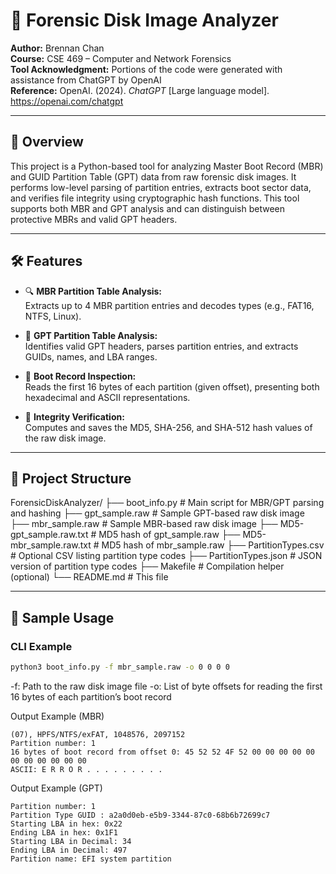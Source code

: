 # 🧠 Forensic Disk Image Analyzer

**Author:** Brennan Chan  
**Course:** CSE 469 – Computer and Network Forensics  
**Tool Acknowledgment:** Portions of the code were generated with assistance from ChatGPT by OpenAI  
**Reference:** OpenAI. (2024). *ChatGPT* [Large language model]. https://openai.com/chatgpt

---

## 📘 Overview

This project is a Python-based tool for analyzing Master Boot Record (MBR) and GUID Partition Table (GPT) data from raw forensic disk images. It performs low-level parsing of partition entries, extracts boot sector data, and verifies file integrity using cryptographic hash functions. This tool supports both MBR and GPT analysis and can distinguish between protective MBRs and valid GPT headers.

---

## 🛠 Features

- 🔍 **MBR Partition Table Analysis:**  
  Extracts up to 4 MBR partition entries and decodes types (e.g., FAT16, NTFS, Linux).
  
- 🧠 **GPT Partition Table Analysis:**  
  Identifies valid GPT headers, parses partition entries, and extracts GUIDs, names, and LBA ranges.

- 🧪 **Boot Record Inspection:**  
  Reads the first 16 bytes of each partition (given offset), presenting both hexadecimal and ASCII representations.

- 🔐 **Integrity Verification:**  
  Computes and saves the MD5, SHA-256, and SHA-512 hash values of the raw disk image.

---

## 📂 Project Structure

ForensicDiskAnalyzer/
├── boot_info.py # Main script for MBR/GPT parsing and hashing
├── gpt_sample.raw # Sample GPT-based raw disk image
├── mbr_sample.raw # Sample MBR-based raw disk image
├── MD5-gpt_sample.raw.txt # MD5 hash of gpt_sample.raw
├── MD5-mbr_sample.raw.txt # MD5 hash of mbr_sample.raw
├── PartitionTypes.csv # Optional CSV listing partition type codes
├── PartitionTypes.json # JSON version of partition type codes
├── Makefile # Compilation helper (optional)
└── README.md # This file

---

## 🧪 Sample Usage

### CLI Example

```bash
python3 boot_info.py -f mbr_sample.raw -o 0 0 0 0
```
-f: Path to the raw disk image file
-o: List of byte offsets for reading the first 16 bytes of each partition’s boot record

Output Example (MBR)
```
(07), HPFS/NTFS/exFAT, 1048576, 2097152
Partition number: 1
16 bytes of boot record from offset 0: 45 52 52 4F 52 00 00 00 00 00 00 00 00 00 00 00
ASCII: E R R O R . . . . . . . . .
```
Output Example (GPT)
```
Partition number: 1
Partition Type GUID : a2a0d0eb-e5b9-3344-87c0-68b6b72699c7
Starting LBA in hex: 0x22
Ending LBA in hex: 0x1F1
Starting LBA in Decimal: 34
Ending LBA in Decimal: 497
Partition name: EFI system partition
```
